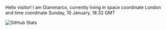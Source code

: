 Hello visitor! I am Giammarco, currently living in space coordinate London and time coordinate Sunday, 10 January, 18:32 GMT

![GitHub Stats](https://github-readme-stats.vercel.app/api?username=grcasanova)
